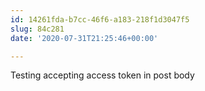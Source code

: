 ```yaml
---
id: 14261fda-b7cc-46f6-a183-218f1d3047f5
slug: 84c281
date: '2020-07-31T21:25:46+00:00'

---
```


Testing accepting access token in post body

